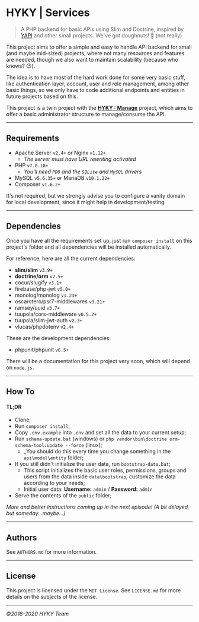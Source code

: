 # HYKY | Services

> A PHP backend for basic APIs using Slim and Doctrine, inspired by [YAPI][0] and other small projects. We've got doughnuts! :doughnut: (not really)

This project aims to offer a simple and easy to handle API backend for small (and maybe mid-sized) projects, where not many resources and features are needed, though we also want to maintain scalability (because who knows? :wink:).

The idea is to have most of the hard work done for some very basic stuff, like authentication layer, account, user and role management, among other basic things, so we only have to code additional endpoints and entities in future projects based on this.

This project is a twin project with the **[HYKY : Manage][1]** project, which aims to offer a basic administrator structure to manage/consume the API.

----------------------------------------------------------------------

## Requirements

- Apache Server `v2.4+` or Nginx `v1.12+`
  - _The server must have URL rewriting activated_
- PHP `v7.0.18+`
  - _You'll need `PDO` and the `SQLite` and `MySQL` drivers_
- MySQL `v5.6.35+` or MariaDB `v10.1.22+`
- Composer `v1.6.2+`

It's not required, but we strongly advise you to configure a vanity domain for local development, since it might help in development/testing.

----------------------------------------------------------------------

## Dependencies

Once you have all the requirements set up, just run `composer install` on this project's folder and all dependencies will be installed automatically.

For reference, here are all the current dependencies:
- **slim/slim** `v3.9+`
- **doctrine/orm** `v2.5+`
- cocur/slugify `v3.1+`
- firebase/php-jwt `v5.0+`
- monolog/monolog `v1.23+`
- oscarotero/psr7-middlewares `v3.21+`
- ramsey/uuid `v3.7+`
- tuupola/cors-middleware `v0.5.2+`
- tuupola/slim-jwt-auth `v2.3+`
- vlucas/phpdotenv `v2.4+`

These are the development dependencies:
- phpunit/phpunit `v6.5+`

There will be a documentation for this project very soon, which will depend on `node.js`.

----------------------------------------------------------------------

## How To

#### TL;DR
- Clone;
- Run `composer install`;
- Copy `.env.example` into `.env` and set all the data to your current setup;
- Run `schema-update.bat` (windows) or `php vendor\bin\doctrine orm-schema-tool:update --force` (linux);
  - _You should do this every time you change something in the `api\model\entity` folder;
- If you still didn't initialize the user data, run `bootstrap-data.bat`;
  - This script initializes the basic user roles, permissions, groups and users from the data inside `data\bootstrap`, customize the data according to your needs;
  - Initial user data: **Username:** `admin` / **Password:** `admin`
- Serve the contents of the `public` folder;

_More and better instructions coming up in the next episode! (A bit delayed, but someday...maybe...)_

----------------------------------------------------------------------

## Authors

See `AUTHORS.md` for more information.

----------------------------------------------------------------------

## License

This project is licensed under the `MIT License`. See `LICENSE.md` for more details on the subjects of the license.

----------------------------------------------------------------------

_©2018-2020 HYKY Team_

[0]: https://github.com/yuigoto/yx-php-yapi
[1]: https://github.com/HYKY/hyky-manage
